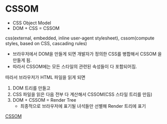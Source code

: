 # CSSOM

- CSS Object Model
- DOM + CSS = CSSOM

css(external, embedded, inline user-agent stylesheet), cssom(compute styles, based on CSS, cascading rules)

- 브라우저에서 DOM을 만들게 되면 개발자가 정의한 CSS를 병합해서 CSSOM 을 만들게 됨.
- 따라서 CSSOM에는 모든 스타일의 관련된 속성들이 다 포함되어짐.

따라서 브라우저가 HTML 파일을 읽게 되면

1. DOM 트리를 만들고
2. CSS 파일을 읽은 다음 전부 다 계산해서 CSSOM(CSS 스타일 트리를 만듬)
3. DOM + CSSOM = Render Tree
   - 최종적으로 브라우저에 표기될 녀석들만 선별해 Render 트리에 표기

[CSSOM](https://developer.mozilla.org/en-US/docs/Web/API/CSS_Object_Model)

